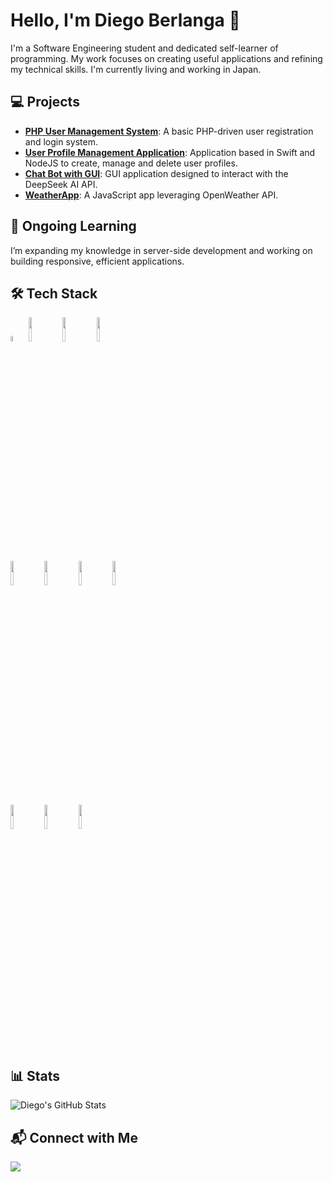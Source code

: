 # Hello, I'm Diego Berlanga 👋

I'm a Software Engineering student and dedicated self-learner of programming. My work focuses on creating useful applications and refining my technical skills. 
I'm currently living and working in Japan.

## 💻 Projects
  - **[PHP User Management System](https://github.com/dirb997/php_users_form)**: A basic PHP-driven user registration and login system.
  - **[User Profile Management Application](https://github.com/dirb997/xcode_dashboard_frontend)**: Application based in Swift and NodeJS to create, manage and delete user profiles.
  - **[Chat Bot with GUI](https://github.com/dirb997/ai-chat-tool-2025)**: GUI application designed to interact with the DeepSeek AI API.
  - **[WeatherApp](https://github.com/dirb997/weatherApp)**: A JavaScript app leveraging OpenWeather API.

## 🌱 Ongoing Learning

I’m expanding my knowledge in server-side development and working on building responsive, efficient applications.

## 🛠 Tech Stack
<p>
  <img width="5%" src="https://www.vectorlogo.zone/logos/javascript/javascript-icon.svg">
  <img width="10%" src="https://www.vectorlogo.zone/logos/nodejs/nodejs-ar21.svg">
  <img width="10%" src="https://www.vectorlogo.zone/logos/vuejs/vuejs-ar21.svg">
  <img width="10%" src="https://www.vectorlogo.zone/logos/getbootstrap/getbootstrap-ar21.svg">
  <br />
  <img width="10%" src="https://www.vectorlogo.zone/logos/php/php-ar21.svg">
  <img width="10%" src="https://www.vectorlogo.zone/logos/laravel/laravel-ar21~bgwhite.svg">
  <img width="10%" src="https://www.vectorlogo.zone/logos/mysql/mysql-ar21.svg">
  <img width="10%" src="https://www.vectorlogo.zone/logos/docker/docker-ar21.svg">
  <br />
  <img width="10%" src="https://www.vectorlogo.zone/logos/swift/swift-ar21.svg">
  <img width="10%" src="https://www.vectorlogo.zone/logos/git-scm/git-scm-ar21.svg">
  <img width="10%" src="https://www.vectorlogo.zone/logos/gnu_bash/gnu_bash-ar21.svg">
  <br />
</p>

## 📊 Stats
![Diego's GitHub Stats](https://github-readme-stats.vercel.app/api?username=dirb997&show_icons=true&theme=tokyonight)


## 📬 Connect with Me

<a href="https://www.linkedin.com/in/juan-diego-ruiz-berlanga" target="_blank">
    <img src="https://img.shields.io/badge/linkedin-%230077B5.svg?&style=for-the-badge&logo=linkedin&logoColor=white" />
</a>
